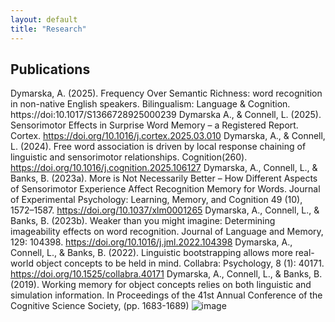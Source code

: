 ```yaml
---
layout: default
title: "Research"
---
```

## Publications

Dymarska, A. (2025). Frequency Over Semantic Richness: word recognition in non-native English speakers. Bilingualism: Language & Cognition. https://doi:10.1017/S1366728925000239
Dymarska A., & Connell, L. (2025). Sensorimotor Effects in Surprise Word Memory – a Registered Report. Cortex. https://doi.org/10.1016/j.cortex.2025.03.010
Dymarska, A., & Connell, L. (2024). Free word association is driven by local response chaining of linguistic and sensorimotor relationships. Cognition(260). https://doi.org/10.1016/j.cognition.2025.106127
Dymarska, A., Connell, L., & Banks, B. (2023a). More is Not Necessarily Better – How Different Aspects of Sensorimotor Experience Affect Recognition Memory for Words. Journal of Experimental Psychology: Learning, Memory, and Cognition 49 (10), 1572–1587. https://doi.org/10.1037/xlm0001265
Dymarska, A., Connell, L., & Banks, B. (2023b). Weaker than you might imagine: Determining imageability effects on word recognition. Journal of Language and Memory, 129: 104398. https://doi.org/10.1016/j.jml.2022.104398
Dymarska, A., Connell, L., & Banks, B. (2022). Linguistic bootstrapping allows more real-world object concepts to be held in mind. Collabra: Psychology, 8 (1): 40171. https://doi.org/10.1525/collabra.40171
Dymarska, A., Connell, L., & Banks, B. (2019). Working memory for object concepts relies on both linguistic and simulation information. In Proceedings of the 41st Annual Conference of the Cognitive Science Society, (pp. 1683-1689)
![image](https://github.com/user-attachments/assets/a84a2124-cd2a-44f2-9a5e-c2f0248a1120)
